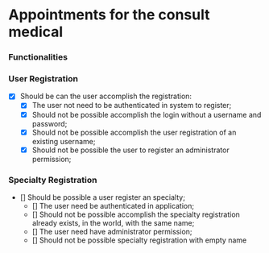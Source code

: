 # Appointments for the consult medical

### **Functionalities**


### **User Registration**

  - [x] Should be can the user accomplish the registration:
    - [x] The user not need to be authenticated in system to register;
    - [x] Should not be possible accomplish the login without a username and password;
    - [x] Should not be possible accomplish the user registration of an existing username;
    - [x] Should not be possible the user to register an administrator permission;

### **Specialty Registration**

  - [] Should be possible a user register an specialty;
    - [] The user need be authenticated in application;
    - [] Should not be possible accomplish the specialty registration already exists, in the world, with the same name;
    - [] The user need have administrator permission;
    - [] Should not be possible specialty registration with empty name